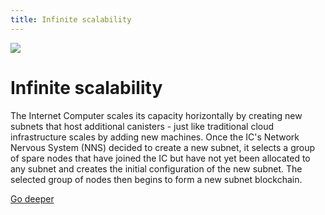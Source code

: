 ```yaml
---
title: Infinite scalability
---
```


![](/img/how-it-works/resumption.600x300.jpg)

# Infinite scalability

The Internet Computer scales its capacity horizontally by creating new subnets that host additional canisters - just like traditional cloud infrastructure scales by adding new machines.
Once the IC's Network Nervous System (NNS) decided to create a new subnet, it selects a group of spare nodes that have joined the IC but have not yet been allocated to any subnet and creates the initial configuration of the new subnet.
The selected group of nodes then begins to form a new subnet blockchain.

[Go deeper](/how-it-works/scalability/)
